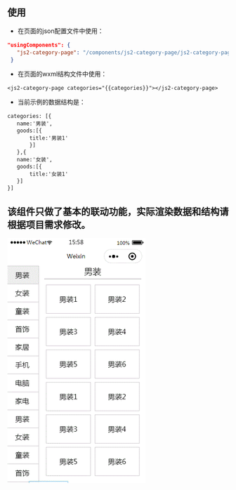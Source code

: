 ## 使用
 - 在页面的json配置文件中使用：
 ```json
 "usingComponents": {
    "js2-category-page": "/components/js2-category-page/js2-category-page"
  }
 ```
 - 在页面的wxml结构文件中使用：
 ```
 <js2-category-page categories="{{categories}}"></js2-category-page>
 ```
 - 当前示例的数据结构是：
 ```
 categories: [{
 	name:'男装',
 	goods:[{
 		title:'男装1'
 		}]
 	},{
 	name:'女装',
 	goods:[{
 		title:'女装1'
 	}]
 }]
 ```

## 该组件只做了基本的联动功能，实际渲染数据和结构请根据项目需求修改。

![image](https://github.com/mkinit/wechat-applet/raw/master/components/js2-category-page/demo.gif)